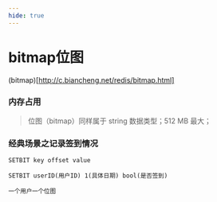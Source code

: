 ```yaml
---
hide: true
---
```


# bitmap位图

(bitmap)[http://c.biancheng.net/redis/bitmap.html]

### 内存占用

> 位图（bitmap）同样属于 string 数据类型；512 MB 最大；

### 经典场景之记录签到情况

```
SETBIT key offset value

SETBIT userID(用户ID) 1(具体日期) bool(是否签到)

一个用户一个位图
```




